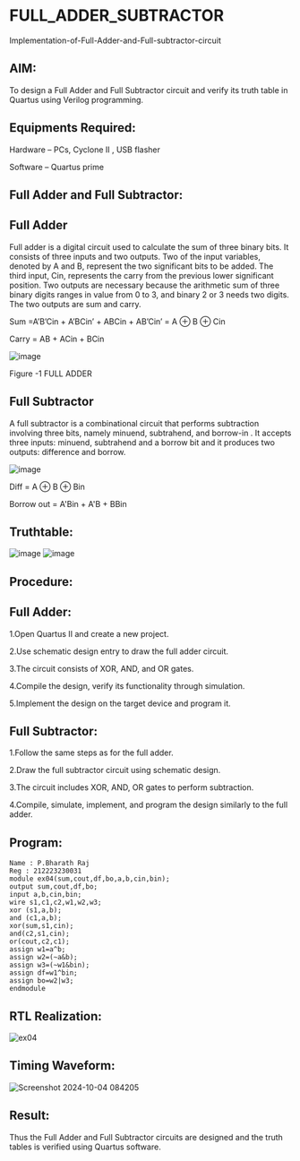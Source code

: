 # FULL_ADDER_SUBTRACTOR

Implementation-of-Full-Adder-and-Full-subtractor-circuit

## AIM:

To design a Full Adder and Full Subtractor circuit and verify its truth table in Quartus using Verilog programming.

## Equipments Required:

Hardware – PCs, Cyclone II , USB flasher

Software – Quartus prime

## Full Adder and Full Subtractor:

## Full Adder

Full adder is a digital circuit used to calculate the sum of three binary bits. It consists of three inputs and two outputs. Two of the input variables, denoted by A and B, represent the two significant bits to be added. The third input, Cin, represents the carry from the previous lower significant position. Two outputs are necessary because the arithmetic sum of three binary digits ranges in value from 0 to 3, and binary 2 or 3 needs two digits. The two outputs are sum and carry.

Sum =A’B’Cin + A’BCin’ + ABCin + AB’Cin’ = A ⊕ B ⊕ Cin 

Carry = AB + ACin + BCin

![image](https://github.com/naavaneetha/FULL_ADDER_SUBTRACTOR/assets/154305477/0f30ba51-5ffb-4198-845f-18e054f675e7)

Figure -1 FULL ADDER

## Full Subtractor

A full subtractor is a combinational circuit that performs subtraction involving three bits, namely minuend, subtrahend, and borrow-in . It accepts three inputs: minuend, subtrahend and a borrow bit and it produces two outputs: difference and borrow.

![image](https://github.com/naavaneetha/FULL_ADDER_SUBTRACTOR/assets/154305477/02b24f51-ab51-4304-9ad6-7b81ffc1ead5)

Diff = A ⊕ B ⊕ Bin 

Borrow out = A'Bin + A'B + BBin

## Truthtable:
![image](https://github.com/user-attachments/assets/bcf889b1-bc1f-48e4-8141-a1475ec0dcef)
![image](https://github.com/user-attachments/assets/35502369-403d-4943-94ba-e413f74c1df5)

## Procedure:
## Full Adder:
1.Open Quartus II and create a new project.

2.Use schematic design entry to draw the full adder circuit. 

3.The circuit consists of XOR, AND, and OR gates. 

4.Compile the design, verify its functionality through simulation. 

5.Implement the design on the target device and program it.

## Full Subtractor:
1.Follow the same steps as for the full adder. 

2.Draw the full subtractor circuit using schematic design. 

3.The circuit includes XOR, AND, OR gates to perform subtraction. 

4.Compile, simulate, implement, and program the design similarly to the full adder.

## Program:
```
Name : P.Bharath Raj
Reg : 212223230031
module ex04(sum,cout,df,bo,a,b,cin,bin);
output sum,cout,df,bo;
input a,b,cin,bin;
wire s1,c1,c2,w1,w2,w3;
xor (s1,a,b);
and (c1,a,b);
xor(sum,s1,cin);
and(c2,s1,cin);
or(cout,c2,c1);
assign w1=a^b;
assign w2=(~a&b);
assign w3=(~w1&bin);
assign df=w1^bin;
assign bo=w2|w3;
endmodule
```
## RTL Realization:
![ex04](https://github.com/user-attachments/assets/8876b005-2e07-43d1-b03f-d28ea97d0bdd)

## Timing Waveform:
![Screenshot 2024-10-04 084205](https://github.com/user-attachments/assets/9936859a-7c3f-4234-a826-f7b1090ae044)

## Result:
Thus the Full Adder and Full Subtractor circuits are designed and the truth tables is verified using Quartus software.



